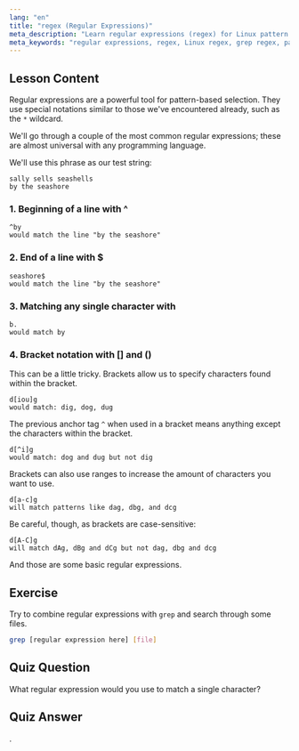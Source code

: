 ```yaml
---
lang: "en"
title: "regex (Regular Expressions)"
meta_description: "Learn regular expressions (regex) for Linux pattern matching. Understand regex syntax like ^, $, ., and [] for text manipulation. Improve your grep skills!"
meta_keywords: "regular expressions, regex, Linux regex, grep regex, pattern matching, regex tutorial, Linux commands, beginner"
---
```


## Lesson Content

Regular expressions are a powerful tool for pattern-based selection. They use special notations similar to those we've encountered already, such as the `*` wildcard.

We'll go through a couple of the most common regular expressions; these are almost universal with any programming language.

We'll use this phrase as our test string:

```plaintext
sally sells seashells
by the seashore
```

### 1. Beginning of a line with ^

```plaintext
^by
would match the line "by the seashore"
```

### 2. End of a line with $

```plaintext
seashore$
would match the line "by the seashore"
```

### 3. Matching any single character with

```plaintext
b.
would match by
```

### 4. Bracket notation with [] and ()

This can be a little tricky. Brackets allow us to specify characters found within the bracket.

```plaintext
d[iou]g
would match: dig, dog, dug
```

The previous anchor tag `^` when used in a bracket means anything except the characters within the bracket.

```plaintext
d[^i]g
would match: dog and dug but not dig
```

Brackets can also use ranges to increase the amount of characters you want to use.

```plaintext
d[a-c]g
will match patterns like dag, dbg, and dcg
```

Be careful, though, as brackets are case-sensitive:

```plaintext
d[A-C]g
will match dAg, dBg and dCg but not dag, dbg and dcg
```

And those are some basic regular expressions.

## Exercise

Try to combine regular expressions with `grep` and search through some files.

```bash
grep [regular expression here] [file]
```

## Quiz Question

What regular expression would you use to match a single character?

## Quiz Answer

.
